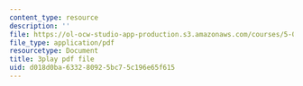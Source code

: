 ```yaml
---
content_type: resource
description: ''
file: https://ol-ocw-studio-app-production.s3.amazonaws.com/courses/5-07sc-biological-chemistry-i-fall-2013/d018d0ba633280925bc75c196e65f615_cOD4yhZVZMY.pdf
file_type: application/pdf
resourcetype: Document
title: 3play pdf file
uid: d018d0ba-6332-8092-5bc7-5c196e65f615
---
```

